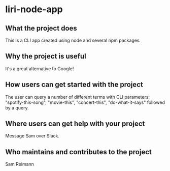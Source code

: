 # liri-node-app

## What the project does
This is a CLI app created using node and several npm packages. 

## Why the project is useful
It's a great alternative to Google!

## How users can get started with the project
The user can query a number of different terms with CLI parameters: "spotify-this-song", "movie-this", "concert-this", "do-what-it-says" followed by a query.

## Where users can get help with your project
Message Sam over Slack.

## Who maintains and contributes to the project
Sam Reimann